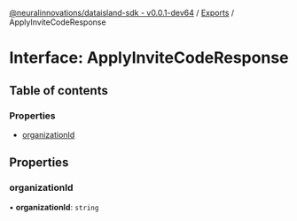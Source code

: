 [@neuralinnovations/dataisland-sdk - v0.0.1-dev64](../../README.md) / [Exports](../modules.md) / ApplyInviteCodeResponse

# Interface: ApplyInviteCodeResponse

## Table of contents

### Properties

- [organizationId](ApplyInviteCodeResponse.md#organizationid)

## Properties

### organizationId

• **organizationId**: `string`
